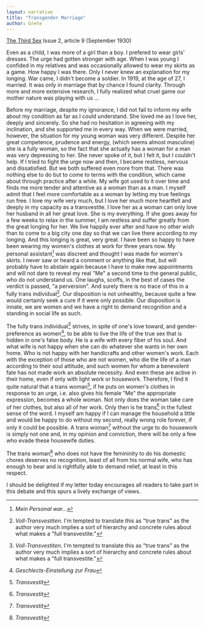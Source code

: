 ```yaml
---
layout: narrative
title: "Transgender Marriage"
author: Grete
---
```


[The Third Sex](/das-dritte-geschlecht/) Issue 2, article 9 (September 1930)

Even as a child, I was more of a girl than a boy. I prefered to wear girls' dresses. The urge had gotten stronger with age. When I was young I confided in my relatives and was occasionally allowed to wear my skirts as a game. How happy I was there. Only I never knew an explanation for my longing. War came, I didn't become a soldier. In 1919, at the age of 27, I married. It was only in marriage that by chance I found clarity. Through more and more extensive research, I fully realized what cruel game our mother nature was playing with us &hellip;

Before my marriage, despite my ignorance, I did not fail to inform my wife about my condition as far as I could understand. She loved me as I love her, deeply and sincerely. So she had no hesitation in agreeing with my inclination, and she supported me in every way. When we were married, however, the situation for my young woman was very different. Despite her great competence, prudence and energy, (which seems almost masculine) she is a fully woman, so the fact that she actually has a woman for a man was very depressing to her. She never spoke of it, but I felt it, but I couldn't help. If I tried to fight the urge now and then, I became restless, nervous and dissatisfied. But we both suffered even more from that. There was nothing else to do but to come to terms with the condition, which came about through practice after a while. My wife got used to it over time and finds me more tender and attentive as a woman than as a man. I myself admit that I feel more comfortable as a woman by letting my true feelings run free. I love my wife very much, but I love her much more heartfelt and deeply in my capacity as a transvestite. I love her as a woman can only love her husband in all her great love. She is my everything. If she goes away for a few weeks to relax in the summer, I am restless and suffer greatly from the great longing for her. We live happily ever after and have no other wish than to come to a big city one day so that we can live there according to my longing. And this longing is great, very great. I have been so happy to have been wearing my women's clothes at work for three years now. My personal assistant[^fn1] was discreet and thought I was made for women's skirts. I never saw or heard a comment or anything like that, but will probably have to abstain again because I have to make new appointments and will not dare to reveal my real "Me" a second time to the general public, who do not understand us. One laughs, scoffs, in the best of cases the verdict is passed, "a perversion". And surely there is no trace of this in a fully trans individual[^fn2]. Our disposition is not unhealthy, because quite a few would certainly seek a cure if it were only possible. Our disposition is innate, we are women and we have a right to demand recognition and a standing in social life as such.

The fully trans individual[^fn2] strives, in spite of one's love toward, and gender-preference as women[^fn3], to be able to live the life of the true sex that is hidden in one's false body. He is a wife with every fiber of his soul. And what wife is not happy when she can do whatever she wants in her own home. Who is not happy with her handicrafts and other women's work. Each with the exception of those who are not women, who die the life of a man according to their soul attitude, and such women for whom a benevolent fate has not made work an absolute necessity. And even these are active in their home, even if only with light work or housework. Therefore, I find it quite natural that a trans woman[^fn4], if he puts on women's clothes in response to an urge, i.e. also gives his female "Me" the appropriate expression, becomes a whole woman. Not only does the woman take care of her clothes, but also all of her work. Only then is he trans[^fn4] in the fullest sense of the word. I myself am happy if I can manage the household a little and would be happy to do without my second, really wrong role forever, if only it could be possible. A trans woman[^fn4] without the urge to do housework is simply not one and, in my opinion and conviction, there will be only a few who evade these housewife duties.

The trans woman[^fn4] who does not have the femininity to do his domestic chores deserves no recognition, least of all from his normal wife, who has enough to bear and is rightfully able to demand relief, at least in this respect.

I should be delighted if my letter today encourages all readers to take part in this debate and this spurs a lively exchange of views. 

[^fn1]: _Mein Personal war&hellip;_
[^fn2]: _Voll-Transvestiten_. I'm tempted to translate this as "true trans" as the author very much implies a sort of hierarchy and concrete rules about what makes a "full transvestite."
[^fn3]: _Geschlects-Einstellung zur Frau_
[^fn4]: _Transvestit_